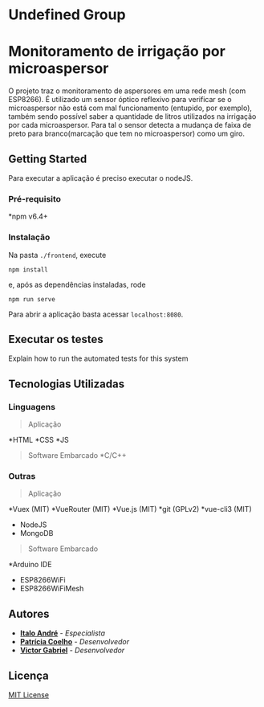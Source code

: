# Undefined Group
# Monitoramento de irrigação por microaspersor

O projeto traz o monitoramento de aspersores em uma rede mesh (com ESP8266). É utilizado um sensor óptico reflexivo para verificar se o microaspersor não está com mal funcionamento (entupido, por exemplo), também sendo possível saber a quantidade de litros utilizados na irrigação por cada microaspersor. Para tal o sensor detecta a mudança de faixa de preto para branco(marcação que tem no microaspersor) como um giro.

## Getting Started

Para executar a aplicação é preciso executar o nodeJS.

### Pré-requisito

*npm v6.4+

### Instalação

Na pasta `./frontend`, execute

```shell-session
npm install
```

e, após as dependências instaladas, rode

```shell-session
npm run serve
```

Para abrir a aplicação basta acessar `localhost:8080`.

## Executar os testes

Explain how to run the automated tests for this system

## Tecnologias Utilizadas

### Linguagens

> Aplicação

*HTML
*CSS
*JS

> Software Embarcado
*C/C++

### Outras

> Aplicação

*Vuex (MIT)
*VueRouter (MIT)
*Vue.js (MIT)
*git (GPLv2)
*vue-cli3 (MIT)
* NodeJS
* MongoDB

> Software Embarcado

*Arduino IDE
* ESP8266WiFi
* ESP8266WiFiMesh


## Autores

* **[Italo André](https://github.com/IACF)** - *Especialista*
* **[Patrícia Coelho](https://github.com/patriciacoelho)** - *Desenvolvedor*
* **[Victor Gabriel](https://github.com/victorgfb)** - *Desenvolvedor*

## Licença

[MIT License](https://github.com/hardAgro/topzera/blob/master/LICENSE.txt)
